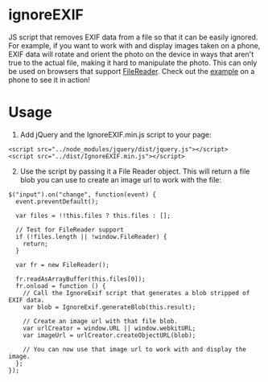 # ignoreEXIF
JS script that removes EXIF data from a file so that it can be easily ignored. For example, if you want to work with and display images taken on a phone, EXIF data will rotate and orient the photo on the device in ways that aren't true to the actual file, making it hard to manipulate the photo. This can only be used on browsers that support [FileReader](https://developer.mozilla.org/en-US/docs/Web/API/FileReader). Check out the [example](http://sbsmith86.github.io/ignoreEXIF/example/) on a phone to see it in action!

# Usage

1) Add jQuery and the IgnoreEXIF.min.js script to your page: 
```
<script src="../node_modules/jquery/dist/jquery.js"></script>
<script src="../dist/IgnoreEXIF.min.js"></script>
```

2) Use the script by passing it a File Reader object. This will return a file blob you can use to create an image url to work with the file:
```
$("input").on("change", function(event) {
  event.preventDefault();

  var files = !!this.files ? this.files : [];

  // Test for FileReader support
  if (!files.length || !window.FileReader) {
    return;
  }

  var fr = new FileReader();
  
  fr.readAsArrayBuffer(this.files[0]);
  fr.onload = function () {
    // Call the IgnoreExif script that generates a blob stripped of EXIF data.
    var blob = IgnoreExif.generateBlob(this.result);
    
    // Create an image url with that file blob.
    var urlCreator = window.URL || window.webkitURL;
    var imageUrl = urlCreator.createObjectURL(blob);
    
    // You can now use that image url to work with and display the image.
  };
});
```


